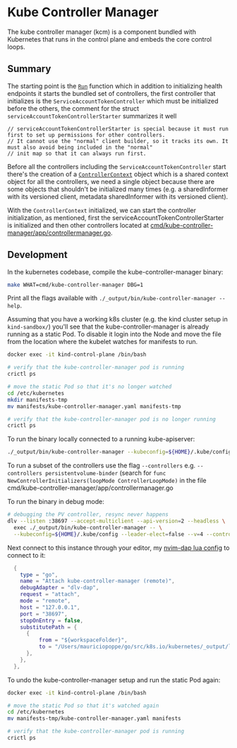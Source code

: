 # Kube Controller Manager

The kube controller manager (kcm) is a component bundled with Kubernetes that runs in the
control plane and embeds the core control loops.

## Summary

The starting point is the [`Run`](https://github.com/kubernetes/kubernetes/blob/master/cmd/kube-controller-manager/app/controllermanager.go#L176)
function which in addition to initializing health endpoints it starts the bundled set of controllers,
the first controller that initializes is the `ServiceAccountTokenController` which must be
initialized before the others, the comment for the struct `serviceAccountTokenControllerStarter` summarizes it well

```
// serviceAccountTokenControllerStarter is special because it must run first to set up permissions for other controllers.
// It cannot use the "normal" client builder, so it tracks its own. It must also avoid being included in the "normal"
// init map so that it can always run first.
```

Before all the controllers including the `ServiceAccountTokenController` start there's the creation of a [`ControllerContext`](https://github.com/kubernetes/kubernetes/blob/132f29769dfecfc808adc58f756be43171054094/cmd/kube-controller-manager/app/controllermanager.go#L498:6)
object which is a shared context object for all the controllers, we need a single object because there are some
objects that shouldn't be initialized many times (e.g. a sharedInformer with its versioned client,
metadata sharedInformer with its versioned client).

With the `ControllerContext` initialized, we can start the controller initialization, as mentioned, first the
serviceAccountTokenControllerStarter is initialized and then other controllers located at
[cmd/kube-controller-manager/app/controllermanager.go](https://github.com/kubernetes/kubernetes/blob/master/cmd/kube-controller-manager/app/controllermanager.go#L416).

## Development

In the kubernetes codebase, compile the kube-controller-manager binary:

```bash
make WHAT=cmd/kube-controller-manager DBG=1
```

Print all the flags available with `./_output/bin/kube-controller-manager --help`.

Assuming that you have a working k8s cluster (e.g. the kind cluster setup in
`kind-sandbox/`) you'll see that the kube-controller-manager is already running
as a static Pod. To disable it login into the Node and move the file from the
location where the kubelet watches for manifests to run.

```bash
docker exec -it kind-control-plane /bin/bash

# verify that the kube-controller-manager pod is running
crictl ps

# move the static Pod so that it's no longer watched
cd /etc/kubernetes
mkdir manifests-tmp
mv manifests/kube-controller-manager.yaml manifests-tmp

# verify that the kube-controller-manager pod is no longer running
crictl ps
```

To run the binary locally connected to a running kube-apiserver:

```bash
./_output/bin/kube-controller-manager --kubeconfig=${HOME}/.kube/config
```

To run a subset of the controllers use the flag `--controllers` e.g.
`--controllers persistentvolume-binder` (search for `func NewControllerInitializers(loopMode ControllerLoopMode)` in the file cmd/kube-controller-manager/app/controllermanager.go

To run the binary in debug mode:

```bash
# debugging the PV controller, resync never happens
dlv --listen :38697 --accept-multiclient --api-version=2 --headless \
  exec ./_output/bin/kube-controller-manager -- \
  --kubeconfig=${HOME}/.kube/config --leader-elect=false --v=4 --controllers="persistentvolume-binder,pvc-protection,pv-protection" --pvclaimbinder-sync-period=10000h
```

Next connect to this instance through your editor, my [nvim-dap lua config](https://github.com/mauriciopoppe/dotfiles/blob/main/neovim/config/plugins/nvim-dap.vim)
to connect to it:

```lua
  {
    type = "go",
    name = "Attach kube-controller-manager (remote)",
    debugAdapter = "dlv-dap",
    request = "attach",
    mode = "remote",
    host = "127.0.0.1",
    port = "38697",
    stopOnEntry = false,
    substitutePath = {
      {
          from = "${workspaceFolder}",
          to = "/Users/mauriciopoppe/go/src/k8s.io/kubernetes/_output/local/go/src/k8s.io/kubernetes",
      },
    },
  },
```

To undo the kube-controller-manager setup and run the static Pod again:

```bash
docker exec -it kind-control-plane /bin/bash

# move the static Pod so that it's watched again
cd /etc/kubernetes
mv manifests-tmp/kube-controller-manager.yaml manifests

# verify that the kube-controller-manager pod is running
crictl ps
```
